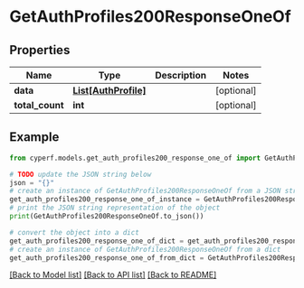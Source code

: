 # GetAuthProfiles200ResponseOneOf


## Properties

Name | Type | Description | Notes
------------ | ------------- | ------------- | -------------
**data** | [**List[AuthProfile]**](AuthProfile.md) |  | [optional] 
**total_count** | **int** |  | [optional] 

## Example

```python
from cyperf.models.get_auth_profiles200_response_one_of import GetAuthProfiles200ResponseOneOf

# TODO update the JSON string below
json = "{}"
# create an instance of GetAuthProfiles200ResponseOneOf from a JSON string
get_auth_profiles200_response_one_of_instance = GetAuthProfiles200ResponseOneOf.from_json(json)
# print the JSON string representation of the object
print(GetAuthProfiles200ResponseOneOf.to_json())

# convert the object into a dict
get_auth_profiles200_response_one_of_dict = get_auth_profiles200_response_one_of_instance.to_dict()
# create an instance of GetAuthProfiles200ResponseOneOf from a dict
get_auth_profiles200_response_one_of_from_dict = GetAuthProfiles200ResponseOneOf.from_dict(get_auth_profiles200_response_one_of_dict)
```
[[Back to Model list]](../README.md#documentation-for-models) [[Back to API list]](../README.md#documentation-for-api-endpoints) [[Back to README]](../README.md)


